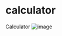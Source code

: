 # calculator
Calculator 
![image](https://github.com/ragava5/calculator/assets/69442289/c9986e62-fab0-4b55-8dfe-f14a626db19d)
